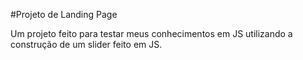#Projeto de Landing Page

Um projeto feito para testar meus conhecimentos em JS utilizando a construção de um slider feito em JS.